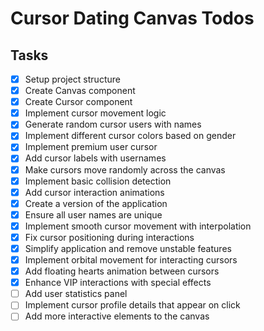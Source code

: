 # Cursor Dating Canvas Todos

## Tasks
- [x] Setup project structure
- [x] Create Canvas component
- [x] Create Cursor component
- [x] Implement cursor movement logic
- [x] Generate random cursor users with names
- [x] Implement different cursor colors based on gender
- [x] Implement premium user cursor
- [x] Add cursor labels with usernames
- [x] Make cursors move randomly across the canvas
- [x] Implement basic collision detection
- [x] Add cursor interaction animations
- [x] Create a version of the application
- [x] Ensure all user names are unique
- [x] Implement smooth cursor movement with interpolation
- [x] Fix cursor positioning during interactions
- [x] Simplify application and remove unstable features
- [x] Implement orbital movement for interacting cursors
- [x] Add floating hearts animation between cursors
- [x] Enhance VIP interactions with special effects
- [ ] Add user statistics panel
- [ ] Implement cursor profile details that appear on click
- [ ] Add more interactive elements to the canvas
